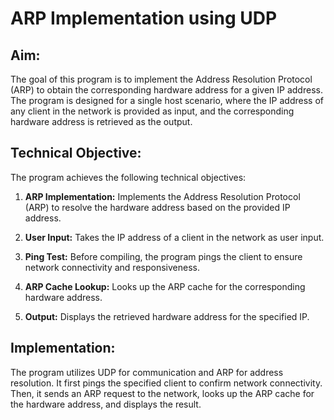 # ARP Implementation using UDP

 

## Aim:

The goal of this program is to implement the Address Resolution Protocol (ARP) to obtain the corresponding hardware address for a given IP address. The program is designed for a single host scenario, where the IP address of any client in the network is provided as input, and the corresponding hardware address is retrieved as the output.

## Technical Objective:

The program achieves the following technical objectives:

1. **ARP Implementation:** Implements the Address Resolution Protocol (ARP) to resolve the hardware address based on the provided IP address.

2. **User Input:** Takes the IP address of a client in the network as user input.

3. **Ping Test:** Before compiling, the program pings the client to ensure network connectivity and responsiveness.

4. **ARP Cache Lookup:** Looks up the ARP cache for the corresponding hardware address.

5. **Output:** Displays the retrieved hardware address for the specified IP.

## Implementation:

The program utilizes UDP for communication and ARP for address resolution. It first pings the specified client to confirm network connectivity. Then, it sends an ARP request to the network, looks up the ARP cache for the hardware address, and displays the result.
 
